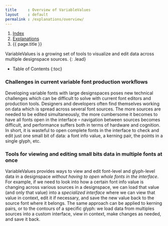 ```yaml
---
title     : Overview of VariableValues
layout    : default
permalink : /explanations/overview/
---
```


<nav aria-label="breadcrumb">
  <ol class="breadcrumb small">
    <li class="breadcrumb-item"><a href="{{ site.url }}">Index</a></li>
    <li class="breadcrumb-item"><a href="../../how-tos">Explanations</a></li>
    <li class="breadcrumb-item active" aria-current="page">{{ page.title }}</li>
  </ol>
</nav>

VariableValues is a growing set of tools to visualize and edit data across multiple designspace sources.
{: .lead}

* Table of Contents
{:toc}


### Challenges in current variable font production workflows

Developing variable fonts with large designspaces poses new technical challenges which can be difficult to solve with current font editors and production tools. Designers and developers often find themselves working on data which is spread across several font sources. The more sources are needed to be edited simultaneously, the more cumbersome it becomes to have all fonts open in the interface – navigation between sources becomes difficult, and performance suffers both in terms of hardware and cognition. In short, it is wasteful to open complete fonts in the interface to check and edit just one small bit of data: a font info value, a kerning pair, the points in a single glyph, etc.

### Tools for viewing and editing small bits data in multiple fonts at once

VariableValues provides ways to view and edit font-level and glyph-level data in a designspace *without having to open whole fonts in the interface*. For example, if we need to look into how a certain font info value is changing across various sources in a designspace, we can load that value (and only that value) into a *specialized interface* where we can view that value in context, edit it if necessary, and save the new value back to the source font where it belongs. The same approach can be applied to kerning pairs, or to the contours of a specific glyph: we load data from multiples sources into a custom interface, view in context, make changes as needed, and save it back.
